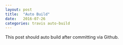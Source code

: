```yaml
---
layout: post
title:  "Auto Build"
date:   2016-07-26
categories: travis auto-build
---
```

This post should auto build after committing via Github.
